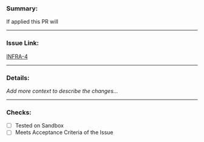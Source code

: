 ### Summary: 
If applied this PR will 
  
---
### Issue Link:
[INFRA-4](https://thrilledberry.atlassian.net/browse/INFRA-4)
  
---
### Details:
_Add more context to describe the changes..._
  
---
### Checks:
- [ ] Tested on Sandbox
- [ ] Meets Acceptance Criteria of the Issue
